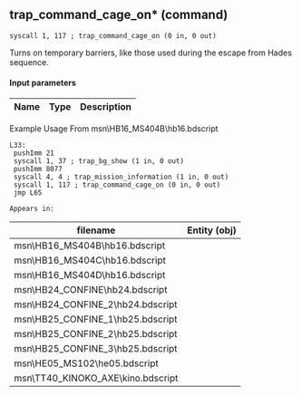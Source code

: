 ## trap_command_cage_on* (command)

`syscall 1, 117 ; trap_command_cage_on (0 in, 0 out)`

Turns on temporary barriers, like those used during the escape from Hades sequence.

#### Input parameters
| Name | Type | Description
|------|------|------------


Example Usage From msn\HB16_MS404B\hb16.bdscript
```plaintext
L33:
 pushImm 21
 syscall 1, 37 ; trap_bg_show (1 in, 0 out)
 pushImm 8077
 syscall 4, 4 ; trap_mission_information (1 in, 0 out)
 syscall 1, 117 ; trap_command_cage_on (0 in, 0 out)
 jmp L65
```





	Appears in:
| filename | Entity (obj)
|----------|-------------
| msn\HB16_MS404B\hb16.bdscript       |           
| msn\HB16_MS404C\hb16.bdscript       |           
| msn\HB16_MS404D\hb16.bdscript       |           
| msn\HB24_CONFINE\hb24.bdscript       |           
| msn\HB24_CONFINE_2\hb24.bdscript       |           
| msn\HB25_CONFINE_1\hb25.bdscript       |           
| msn\HB25_CONFINE_2\hb25.bdscript       |           
| msn\HB25_CONFINE_3\hb25.bdscript       |           
| msn\HE05_MS102\he05.bdscript       |           
| msn\TT40_KINOKO_AXE\kino.bdscript       |           



